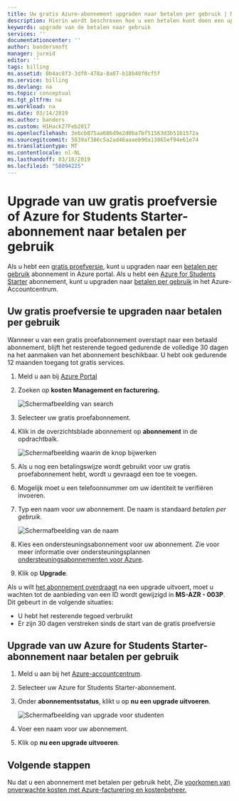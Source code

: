 ```yaml
---
title: Uw gratis Azure-abonnement upgraden naar betalen per gebruik | Microsoft Docs
description: Hierin wordt beschreven hoe u een betalen kunt doen een upgrade uitvoeren voor een gratis abonnement en de vereisten
keywords: upgrade van de betalen naar gebruik
services: ''
documentationcenter: ''
author: bandersmsft
manager: jureid
editor: ''
tags: billing
ms.assetid: 0b4ac8f3-3df0-478a-8a07-b18b40f0cf5f
ms.service: billing
ms.devlang: na
ms.topic: conceptual
ms.tgt_pltfrm: na
ms.workload: na
ms.date: 03/14/2019
ms.author: banders
ms.custom: H1Hack27Feb2017
ms.openlocfilehash: 3e6cb875aa686d9e2d0ba7bf51563d3b51b1572a
ms.sourcegitcommit: 5839af386c5a2ad46aaaeb90a13065ef94e61e74
ms.translationtype: MT
ms.contentlocale: nl-NL
ms.lasthandoff: 03/18/2019
ms.locfileid: "58094225"
---
```

# <a name="upgrade-your-free-trial-or-azure-for-students-starter-subscription-to-pay-as-you-go"></a>Upgrade van uw gratis proefversie of Azure for Students Starter-abonnement naar betalen per gebruik

Als u hebt een [gratis proefversie](https://azure.microsoft.com/free/), kunt u upgraden naar een [betalen per gebruik](https://azure.microsoft.com/offers/ms-azr-0003p/) abonnement in Azure portal. Als u hebt een [Azure for Students Starter](https://azure.microsoft.com/offers/ms-azr-0144p/) abonnement, kunt u upgraden naar [betalen per gebruik](https://azure.microsoft.com/offers/ms-azr-0003p/) in het Azure-Accountcentrum.

<a id="freetrial"></a>

## <a name="upgrade-your-free-trial-to-pay-as-you-go"></a>Uw gratis proefversie te upgraden naar betalen per gebruik

Wanneer u van een gratis proefabonnement overstapt naar een betaald abonnement, blijft het resterende tegoed gedurende de volledige 30 dagen na het aanmaken van het abonnement beschikbaar. U hebt ook gedurende 12 maanden toegang tot gratis services.

1. Meld u aan bij [Azure Portal](https://portal.azure.com)
1. Zoeken op **kosten Management en facturering.**

    ![Schermafbeelding van search](./media/billing-upgrade-azure-subscription/search.png)

1. Selecteer uw gratis proefabonnement.
1. Klik in de overzichtsblade abonnement op **abonnement** in de opdrachtbalk.

    ![Schermafbeelding waarin de knop bijwerken](./media/billing-upgrade-azure-subscription/free-upgrade-button.png)

1. Als u nog een betalingswijze wordt gebruikt voor uw gratis proefabonnement hebt, wordt u gevraagd een toe te voegen.
1. Mogelijk moet u een telefoonnummer om uw identiteit te verifiëren invoeren.
1. Typ een naam voor uw abonnement. De naam is standaard *betalen per gebruik.*

     ![Schermafbeelding van de naam](./media/billing-upgrade-azure-subscription/free-upgrade-name.png)

1. Kies een ondersteuningsabonnement voor uw abonnement. Zie voor meer informatie over ondersteuningsplannen [ondersteuningsabonnementen voor Azure](https://azure.microsoft.com/us/support/plans/).

1. Klik op **Upgrade**.

Als u wilt [het abonnement overdraagt](billing-subscription-transfer.md) na een upgrade uitvoert, moet u wachten tot de aanbieding van een ID wordt gewijzigd in **MS-AZR - 003P**. Dit gebeurt in de volgende situaties:

* U hebt het resterende tegoed verbruikt
* Er zijn 30 dagen verstreken sinds de start van de gratis proefversie

<a id="student"></a>

## <a name="upgrade-your-azure-for-students-starter-subscription-to-pay-as-you-go"></a>Upgrade van uw Azure for Students Starter-abonnement naar betalen per gebruik

1. Meld u aan bij het [Azure-accountcentrum](https://account.windowsazure.com/subscriptions).
1. Selecteer uw Azure for Students Starter-abonnement.
1. Onder **abonnementsstatus**, klikt u op **nu een upgrade uitvoeren**.

    ![Schermafbeelding van upgrade voor studenten](./media/billing-upgrade-azure-subscription/student-upgrade-button.png)

1. Voer een naam voor uw abonnement.

1. Klik op **nu een upgrade uitvoeren**.

## <a name="next-steps"></a>Volgende stappen

Nu dat u een abonnement met betalen per gebruik hebt, Zie [voorkomen van onverwachte kosten met Azure-facturering en kostenbeheer.](billing-getting-started.md)
